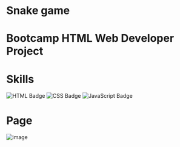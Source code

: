 
# Snake game

# Bootcamp HTML Web Developer Project 

# Skills
![HTML Badge](https://img.shields.io/badge/HTML5-E34F26?style=for-the-badge&logo=html5&logoColor=white)
![CSS Badge](https://img.shields.io/badge/CSS3-1572B6?style=for-the-badge&logo=css3&logoColor=white)
![JavaScript Badge](https://img.shields.io/badge/JavaScript-F7DF1E?style=for-the-badge&logo=javascript&logoColor=black)

# Page
![image](https://user-images.githubusercontent.com/65916297/122614572-4bf7d080-d05d-11eb-9777-8dccb8b704cd.png)




